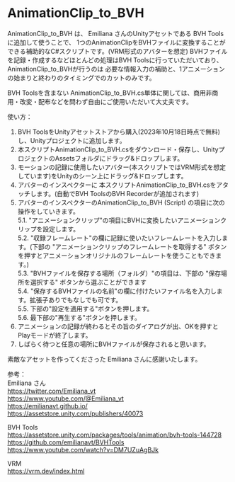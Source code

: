 # AnimationClip_to_BVH

AnimationClip_to_BVH は、 Emiliana さんのUnityアセットである BVH Tools に追加して使うことで、
1つのAnimationClipをBVHファイルに変換することができる補助的なC#スクリプトです。(VRM形式のアバターを想定)
BVHファイルを記録・作成するなどほとんどの処理はBVH Toolsに行っていただいており、AnimationClip_to_BVHが行うのは
必要な情報入力の補助と、1アニメーションの始まりと終わりのタイミングでのカットのみです。

BVH Toolsを含まない AnimationClip_to_BVH.cs単体に関しては、商用非商用・改変・配布などを問わず自由にご使用いただいて大丈夫です。

使い方：
1. BVH ToolsをUnityアセットストアから購入(2023年10月18日時点で無料)し、Unityプロジェクトに追加します。
2. 本スクリプトAnimationClip_to_BVH.csをダウンロード・保存し、UnityプロジェクトのAssetsフォルダにドラッグ&ドロップします。
3. モーションの記録に使用したいアバター(本スクリプトではVRM形式を想定しています)をUnityのシーン上にドラッグ&ドロップします。
4. アバターのインスペクターに 本スクリプトAnimationClip_to_BVH.csをアタッチします。(自動でBVH ToolsのBVH Recorderが追加されます)
5. アバターのインスペクターのAnimationClip_to_BVH (Script) の項目に次の操作をしていきます。
<br>  5.1. "アニメーションクリップ"の項目にBVHに変換したいアニメーションクリップを設定します。
<br>  5.2. "収録フレームレート"の欄に記録に使いたいフレームレートを入力します。(下部の "アニメーションクリップのフレームレートを取得する" ボタンを押すとアニメーションオリジナルのフレームレートを使うこともできます。)
<br>  5.3. "BVHファイルを保存する場所（フォルダ）"の項目は、下部の "保存場所を選択する" ボタンから選ぶことができます
<br>  5.4. "保存するBVHファイルの名前"の欄に付けたいファイル名を入力します。拡張子ありでもなしでも可です。
<br>  5.5. 下部の"設定を適用する"ボタンを押します。
<br>  5.6. 最下部の"再生する"ボタンを押します。
12. アニメーションの記録が終わるとその旨のダイアログが出、OKを押すとPlayモードが終了します。
13. しばらく待つと任意の場所にBVHファイルが保存されると思います。


素敵なアセットを作ってくださった Emiliana さんに感謝いたします。

参考：
<br>Emiliana さん
<br>https://twitter.com/Emiliana_vt
<br>https://www.youtube.com/@Emiliana_vt
<br>https://emilianavt.github.io/
<br>https://assetstore.unity.com/publishers/40073

BVH Tools
<br>https://assetstore.unity.com/packages/tools/animation/bvh-tools-144728
<br>https://github.com/emilianavt/BVHTools
<br>https://www.youtube.com/watch?v=DM7UZuAgBJk

VRM
<br>https://vrm.dev/index.html
